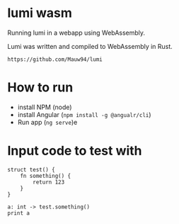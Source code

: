 # lumi wasm

Running lumi in a webapp using WebAssembly. 

Lumi was written and compiled to WebAssembly in Rust. 

`https://github.com/Mauw94/lumi`

# How to run
* install NPM (node)
* install Angular (`npm install -g @angualr/cli`)
* Run app (`ng serve`)e

# Input code to test with
```
struct test() {
    fn something() {
        return 123
    }
}

a: int -> test.something()
print a
```
